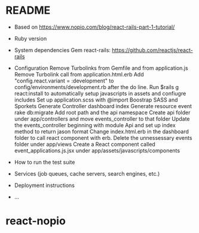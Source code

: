# README

* Based on https://www.nopio.com/blog/react-rails-part-1-tutorial/

* Ruby version

* System dependencies
Gem react-rails: https://github.com/reactjs/react-rails

* Configuration
Remove Turbolinks from Gemfile and from application.js
Remove Turbolink call from application.html.erb
Add "config.react.variant = :development" to config/environments/development.rb
after the do line.
Run $rails g react:install to automatically setup javascripts in assets and confiugre includes
Set up application.scss with @import Boostrap SASS and Sporkets
Generate Controller dashboard index
Generate resource event
rake db:migrate
Add root path and the api namespace
Create api folder under app/controllers and move events_controller to that folder
Update the events_controller beginning with module Api and set up index method to return jason format
Change index.html.erb in the dashboard folder to call react component with erb.
Delete the unnessessary events folder under app/views
Create a React component called event_applications.js.jsx under app/assets/javascripts/components


* How to run the test suite

* Services (job queues, cache servers, search engines, etc.)

* Deployment instructions

* ...
# react-nopio
